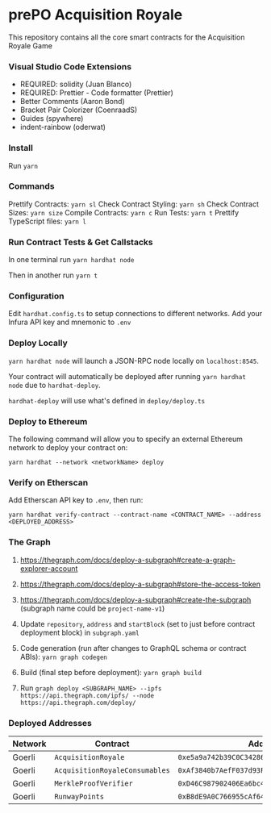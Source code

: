 # prePO Acquisition Royale

This repository contains all the core smart contracts for the Acquisition Royale Game

### Visual Studio Code Extensions

- REQUIRED: solidity (Juan Blanco)
- REQUIRED: Prettier - Code formatter (Prettier)
- Better Comments (Aaron Bond)
- Bracket Pair Colorizer (CoenraadS)
- Guides (spywhere)
- indent-rainbow (oderwat)

### Install

Run `yarn`

### Commands

Prettify Contracts: `yarn sl`
Check Contract Styling: `yarn sh`
Check Contract Sizes: `yarn size`
Compile Contracts: `yarn c`
Run Tests: `yarn t`
Prettify TypeScript files: `yarn l`

### Run Contract Tests & Get Callstacks

In one terminal run `yarn hardhat node`

Then in another run `yarn t`

### Configuration

Edit `hardhat.config.ts` to setup connections to different networks. Add your Infura API key and mnemonic to `.env`

### Deploy Locally

`yarn hardhat node` will launch a JSON-RPC node locally on `localhost:8545`. 

Your contract will automatically be deployed after running `yarn hardhat node` due to `hardhat-deploy`.

`hardhat-deploy` will use what's defined in `deploy/deploy.ts`

### Deploy to Ethereum

The following command will allow you to specify an external Ethereum network to deploy your contract on:

`yarn hardhat --network <networkName> deploy`

### Verify on Etherscan

Add Etherscan API key to `.env`, then run:

`yarn hardhat verify-contract --contract-name <CONTRACT_NAME> --address <DEPLOYED_ADDRESS>`

### The Graph

1. https://thegraph.com/docs/deploy-a-subgraph#create-a-graph-explorer-account

2. https://thegraph.com/docs/deploy-a-subgraph#store-the-access-token

3. https://thegraph.com/docs/deploy-a-subgraph#create-the-subgraph (subgraph name could be `project-name-v1`)

4. Update `repository`, `address` and `startBlock` (set to just before contract deployment block) in `subgraph.yaml`

5. Code generation (run after changes to GraphQL schema or contract ABIs): `yarn graph codegen`

6. Build (final step before deployment): `yarn graph build`

7. Run `graph deploy <SUBGRAPH_NAME> --ipfs https://api.thegraph.com/ipfs/ --node https://api.thegraph.com/deploy/`

### Deployed Addresses

| Network | Contract      | Address |
| ----------- | ----------- | ----------- |
| Goerli | `AcquisitionRoyale` | `0xe5a9a742b39C0C34286baC2cd5f0Ab6fde817A88`
| Goerli | `AcquisitionRoyaleConsumables` | `0xAf3840b7AefF037d93F4621A8aa14478D8C26dF0`
| Goerli | `MerkleProofVerifier` | `0xD46C987902406Ea6bc4Cc1D8E476844742Ed2a72`
| Goerli | `RunwayPoints` | `0xB8dE9A0C766955cAf641d39b66a3C0c2959863C2`
